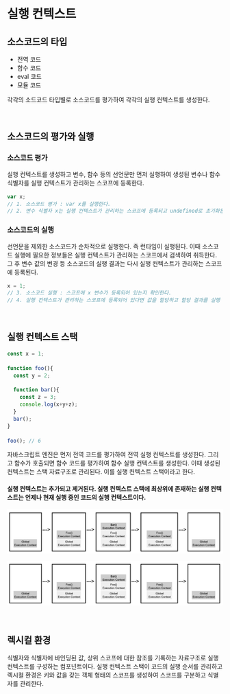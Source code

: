 # 실행 컨텍스트

## 소스코드의 타입
- 전역 코드 
- 함수 코드 
- eval 코드 
- 모듈 코드 

각각의 소드코드 타입별로 소스코드를 평가하여 각각의 실행 컨텍스트를 생성한다.

<br/>

## 소스코드의 평가와 실행
### 소스코드 평가
실행 컨텍스트를 생성하고 변수, 함수 등의 선언문만 먼저 실행하여 생성된 변수나 함수 식별자를 실행 컨텍스트가 관리하는 스코프에 등록한다.

```js
var x;
// 1. 소스코드 평가 : var x를 실행한다.
// 2. 변수 식별자 x는 실행 컨텍스트가 관리하는 스코프에 등록되고 undefined로 초기화된다. 
```

### 소스코드의 실행 
선언문을 제외한 소스코드가 순차적으로 실행한다. 즉 런타임이 실행된다. 이때 소스코드 실행에 필요한 정보들은 실행 컨텍스트가 관리하는 스코프에서 검색하여 취득한다. 그 후 변수 값의 변경 등 소스코드의 실행 결과는 다시 실행 컨텍스트가 관리하는 스코프에 등록된다.

```js
x = 1;
// 3. 소스코드 실행 : 스코프에 x 변수가 등록되어 있는지 확인한다.
// 4. 실행 컨텍스트가 관리하는 스코프에 등록되어 있다면 값을 할당하고 할당 결과를 실행 컨텍스트에 등록하여 관리한다.
```

<br/>

## 실행 컨텍스트 스택
```js
const x = 1;

function foo(){
  const y = 2;

  function bar(){
    const z = 3;
    console.log(x+y+z);
  }
  bar();
}

foo(); // 6
```
자바스크립트 엔진은 먼저 전역 코드를 평가하여 전역 실행 컨텍스트를 생성한다. 그리고 함수가 호출되면 함수 코드를 평가하여 함수 실행 컨텍스트를 생성한다. 이때 생성된 컨텍스트는 스택 자료구조로 관리된다. 이를 실행 컨텍스트 스택이라고 한다.

#### 실행 컨텍스트는 추가되고 제거된다. 실행 컨텍스트 스택에 최상위에 존재하는 실행 컨텍스트는 언제나 현재 실행 중인 코드의 실행 컨텍스트이다.

<img src="../img/23-5. 실행 컨텍스트 스택.png"/>

![실행컨텍스트 스택](../img/23-5.%20%EC%8B%A4%ED%96%89%20%EC%BB%A8%ED%85%8D%EC%8A%A4%ED%8A%B8%20%EC%8A%A4%ED%83%9D.png)


<br/>

## 렉시컬 환경
식별자와 식별자에 바인딩된 값, 상위 스코프에 대한 참조를 기록하는 자료구조로 실행 컨텍스트를 구성하는 컴포넌트이다. 실행 컨텍스트 스택이 코드의 실행 순서를 관리하고 렉시컬 환경은 키와 값을 갖는 객체 형태의 스코프를 생성하여 스코프를 구분하고 식별자를 관리한다. 